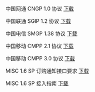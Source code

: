 中国网通 CNGP 1.0 协议 [下载](/Download/SMSDOC/CNGP1.0.rar)

中国联通 SGIP 1.2 协议 [下载](/Download/SMSDOC/SGIP%201.2.rar)

中国电信 SMGP 1.38 协议 [下载](/Download/SMSDOC/SMGP%201.38.rar)

中国移动 CMPP 2.1 协议 [下载](/Download/SMSDOC/CMPP%20v21.rar)

中国移动 CMPP 3.0 协议 [下载](/Download/SMSDOC/CMPP%20v30.rar)

MISC 1.6 SP 订购通知接口要求 [下载](/Download/SMSDOC/MISC1.6%20SP%E8%AE%A2%E8%B4%AD%E9%80%9A%E7%9F%A5%E6%8E%A5%E5%8F%A3%E8%A6%81%E6%B1%82.rar)

MISC 1.6 SP 接入指南 [下载](/Download/SMSDOC/MISC16%E7%B3%BB%E7%BB%9FSP%E6%8E%A5%E5%85%A5%E6%8C%87%E5%8D%97.rar)

